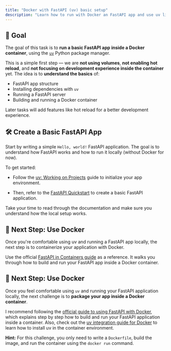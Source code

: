 ```yaml
---
title: "Docker with FastAPI (uv) basic setup"
description: "Learn how to run with Docker an FastAPI app and use uv like package manager"
---
```


## 🎯 Goal

The goal of this task is to **run a basic FastAPI app inside a Docker container**, using the [`uv`](https://docs.astral.sh/uv/) Python package manager.

This is a simple first step — we are **not using volumes**, **not enabling hot reload**, and **not focusing on development experience inside the container** yet. The idea is to **understand the basics** of:

- FastAPI app structure
- Installing dependencies with `uv`
- Running a FastAPI server
- Building and running a Docker container

Later tasks will add features like hot reload for a better development experience.

## 🛠️ Create a Basic FastAPI App

Start by writing a simple `Hello, world!` FastAPI application. The goal is to understand how FastAPI works and how to run it locally (without Docker for now).

To get started:

- Follow the [uv: Working on Projects](https://docs.astral.sh/uv/guides/projects/#working-on-projects) guide to initialize your app environment.

- Then, refer to the [FastAPI Quickstart](https://fastapi.tiangolo.com/#installation) to create a basic FastAPI application.

Take your time to read through the documentation and make sure you understand how the local setup works.

## 🐳 Next Step: Use Docker

Once you're comfortable using uv and running a FastAPI app locally, the next step is to containerize your application with Docker.

Use the official [FastAPI in Containers guide](https://fastapi.tiangolo.com/deployment/docker/) as a reference. It walks you through how to build and run your FastAPI app inside a Docker container.

## 🐳 Next Step: Use Docker

Once you feel comfortable using `uv` and running your FastAPI application locally, the next challenge is to **package your app inside a Docker container**.

I recommend following the [official guide to using FastAPI with Docker](https://fastapi.tiangolo.com/deployment/docker/), which explains step by step how to build and run your FastAPI application inside a container. Also, check out the [uv integration guide for Docker](https://docs.astral.sh/uv/guides/integration/docker/) to learn how to install uv in the container environment.

**Hint:** For this challenge, you only need to write a `Dockerfile`, build the image, and run the container using the `docker run` command.
